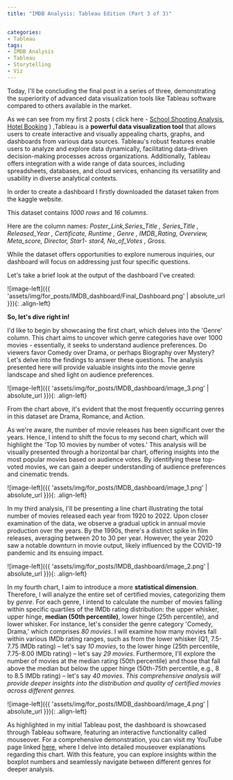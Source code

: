 ```yaml
---
title: "IMDB Analysis: Tableau Edition (Part 3 of 3)"


categories:
- Tableau 
tags:
- IMDB Analysis
- Tableau
- Storytelling
- Viz
---
```



Today, I'll be concluding the final post in a series of three, demonstrating the superiority of advanced data visualization tools like Tableau software compared to others available in the market.


As we can see from my first 2 posts ( click here  - [School Shooting Analysis](https://analyticsforpleasure.github.io/posts/post_Analyzing_school_shooting/), [Hotel Booking](https://analyticsforpleasure.github.io/posts/Hotel_booking/) ) ,Tableau is a **powerful data visualization tool** that allows users to create interactive and visually appealing charts, graphs, and dashboards from various data sources. Tableau's robust features enable users to analyze and explore data dynamically, facilitating data-driven decision-making processes across organizations. Additionally, Tableau offers integration with a wide range of data sources, including spreadsheets, databases, and cloud services, enhancing its versatility and usability in diverse analytical contexts.


In order to  create a dashboard I firstly downloaded the dataset taken from the kaggle website.


This dataset contains *1000 rows* and *16 columns*.


Here are the column names:
*Poster_Link,Series_Title , Series_Title , Released_Year , Certificate, Runtime , Genre , IMDB_Rating, Overview, Meta_score, Director, Star1- star4, No_of_Votes , Gross.*


While the dataset offers opportunities to explore numerous inquiries, our dashboard will focus on addressing just four specific questions.




Let's take a brief look at the output of the dashboard I've created:




![image-left]({{ 'assets/img/for_posts/IMDB_dashboard/Final_Dashboard.png' | absolute_url }}){: .align-left}


**So, let's dive right in!**


I'd like to begin by showcasing the first chart, which delves into the 'Genre' column. This chart aims to uncover which genre categories have over 1000 movies - essentially, it seeks to understand audience preferences. Do viewers favor Comedy over Drama, or perhaps Biography over Mystery? Let's delve into the findings to answer these questions. The analysis presented here will provide valuable insights into the movie genre landscape and shed light on audience preferences.


![image-left]({{ 'assets/img/for_posts/IMDB_dashboard/image_3.png' | absolute_url }}){: .align-left}


From the chart above, it's evident that the most frequently occurring genres in this dataset are Drama, Romance, and Action.






As we're aware, the number of movie releases has been significant over the years. Hence, I intend to shift the focus to my second chart, which will highlight the 'Top 10 movies by number of votes.' This analysis will be visually presented through a horizontal bar chart, offering insights into the most popular movies based on audience votes. By identifying these top-voted movies, we can gain a deeper understanding of audience preferences and cinematic trends.


![image-left]({{ 'assets/img/for_posts/IMDB_dashboard/image_1.png' | absolute_url }}){: .align-left}




In my third analysis, I'll be presenting a line chart illustrating the total number of movies released each year from 1920 to 2022. Upon closer examination of the data, we observe a gradual uptick in annual movie production over the years. By the 1990s, there's a distinct spike in film releases, averaging between 20 to 30 per year. However, the year 2020 saw a notable downturn in movie output, likely influenced by the COVID-19 pandemic and its ensuing impact.


![image-left]({{ 'assets/img/for_posts/IMDB_dashboard/image_2.png' | absolute_url }}){: .align-left}



In my fourth chart, I aim to introduce a more **statistical dimension**. Therefore, I will analyze the entire set of certified movies, categorizing them by *genre*. For each genre, I intend to calculate the number of movies falling within specific quartiles of the IMDb rating distribution: the upper whisker, upper hinge, **median (50th percentile)**, lower hinge (25th percentile), and lower whisker. For instance, let's consider the genre category 'Comedy, Drama,' which comprises *80 movies*. I will examine how many movies fall within various IMDb rating ranges, such as from the lower whisker (Q1, 7.5-7.75 IMDb rating) – let's say *10 movies*, to the lower hinge (25th percentile, 7.75-8.00 IMDb rating) – let's say *29 movies*. Furthermore, I'll explore the number of movies at the median rating (50th percentile) and those that fall above the median but below the upper hinge (50th-75th percentile, e.g., 8 to 8.5 IMDb rating) – let's say *40 movies*. 
*This comprehensive analysis will provide deeper insights into the distribution and quality of certified movies across different genres.*

![image-left]({{ 'assets/img/for_posts/IMDB_dashboard/image_4.png' | absolute_url }}){: .align-left}

As highlighted in my initial Tableau post, the dashboard is showcased through Tableau software, featuring an interactive functionality called mouseover. For a comprehensive demonstration, you can visit my YouTube page linked [here](https://www.youtube.com/watch?v=J8ef67jGjYQ&t=11s&ab_channel=ShayCohen), where I delve into detailed mouseover explanations regarding this chart. With this feature, you can explore insights within the boxplot numbers and seamlessly navigate between different genres for deeper analysis.






